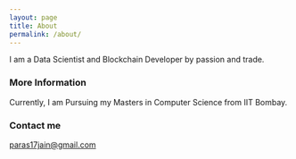 ```yaml
---
layout: page
title: About
permalink: /about/
---
```

I am a Data Scientist and Blockchain Developer by passion and trade.

### More Information

Currently, I am Pursuing my Masters in Computer Science from IIT Bombay.

### Contact me

[paras17jain@gmail.com](mailto:paras17jain@gmail.com)
